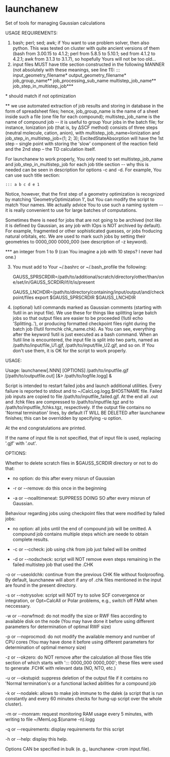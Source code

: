 # launchanew
Set of tools for managing Gaussian calculations

USAGE REQUIREMENTS:
1. bash; perl; sed; awk; if You want to use problem solver, then also python. This was tested on cluster with quite ancient versions of them (bash from 3.00.15 to 4.1.2; perl from 5.8.5 to 5.10.1; sed from 4.1.2 to 4.2.1; awk from 3.1.3 to 3.1.7), so hopefully Yours will not be too old...
2. input files MUST have title section constructed in the following MANNER (not absolutely with these meanings, see line 11):
	::: input_geometry_filename* output_geometry_filename* job_group_name** job_processing_sub_name multistep_job_name** job_step_in_multistep_job***

\* should match if not optimization

** we use automated extraction of job results and storing in database in the form of spreadsheet files; hence, job_group_name is the name of a sheet inside such a file (one file for each compound); multistep_job_name is the name of compound job -- it is useful to group Your jobs in the batch file; for instance, Ionization job (that is, by ΔSCF method) consists of three steps (neutral molecule, cation, anion), with multistep_job_name=Ionization and job_step_in_multistep_job=(1; 2; 3); ExcitedStateAbsorption will have the 1st step – single point with storing the 'slow' component of the reaction field and the 2nd step – the TD calculation itself.

For launchanew to work properly, You only need to set multistep_job_name and job_step_in_multistep_job for each job title section -- why this is needed can be seen in description for options -c and -d. For example, You can use such title section:

	::: a b c d e 1
	
Notice, however, that the first step of a geometry optimization is recognized by matching 'GeometryOptimization 1', but You can modify the script to match Your names. We actually advice You to use such a naming system -- it is really convenient to use for large batches of computations.

Sometimes there is need for jobs that are not going to be archived (not like it is defined by Gaussian, as any job with IOps is NOT archived by default). For example, fragmented or other sophisticated guesses, or jobs froducing natural orbitals, etc. We are used to mark such jobs by setting their geometries to 0000_000 0000_000 (see description of -z keyword).

*** an integer from 1 to 9 (can You imagine a job with 10 steps? I never had one.)

3. You must add to Your ~/.bashrc or ~/.bash_profile the following:

	 GAUSS_SPRSCRDIR=/path/to/additional/scratch/directory/other/than/one/set/in/GAUSS_SCRDIR/if/it/is/present
	 
	 GAUSS_LNCHDIR=/path/to/directory/containing/input/output/and/checkpoint/files
	 export $GAUSS_SPRSCRDIR $GAUSS_LNCHDIR
	 
4. (optional) lutil commands marked as Gaussian comments (starting with !lutil in an input file). We use these for things like splitting large batch jobs so that output files are easier to be proceeded (!lutil echo 'Splitting..'), or producing formatted checkpoint files right during  the batch job (!lutil formchk chk_name.chk). As You can see, everything after the keyword !lutil is just executed as a bash command. When an !lutil line is encountered, the input file is split into two parts, named as /path/to/input/file_U1.gjf, /path/to/input/file_U2.gjf, and so on. If You don't use them, it is OK for the script to work properly.


USAGE: 

Usage: launchanew\[.NNN] \[OPTIONS] /path/to/inputfile.gjf \[/path/to/outputfile.out] \[&> /path/to/logfile.logg] &

Script is intended to restart failed jobs and launch additional utilities. Every failure is reported to stdout and to ~/CalcLog.logg.$HOSTNAME file. Failed job inputs are copied to file /path/to/inputfile_failed.gjf. At the end all .out and .fchk files are compressed to /path/to/inputfile.tgz and to /path/to/inputfile_fchks.tgz, respectively. If the output file contains no 'Normal termination' lines, by default IT WILL BE DELETED after launchanew finishes; this can be overridden by specifying -u option.

At the end congratulations are printed.

If the name of input file is not specified, that of input file is used, replacing '.gjf' with '.out'.


OPTIONS:

Whether to delete scratch files in $GAUSS_SCRDIR directory or not to do that:

   * no option: do this after every misrun of Gaussian
   
   * -r or --remove:	do this once in the beginning
   
   * -a or --noalltimeneat:	SUPPRESS DOING SO after every misrun of Gaussian.
   
Behaviour regarding jobs using checkpoint files that were modified by failed jobs:

  *  no option: all jobs until the end of compound job will be omitted. A compound job contains multiple steps which are neede to obtain complete results.
   
  * -c or  --ccheck:	job using chk from job just failed will be omitted
   
  * -d or --nodscheck:	script will NOT remove even steps remaining in the failed multistep job that used the .CHK   
   
-o or --useoldchk:	continue from the previous CHK file without foolproofing. By default, launchanew will abort if any of .chk files mentioned in the input are found in the present directory.

-s or --notrysolve:	script will NOT try to solve SCF convergence or integration, or Opt=CalcAll or Polar problems, e.g., switch off FMM when neccessary.

-w or --norwfmod:	do not modify the size or RWF files according to available disk on the node (You may have done it before using different parameters for determination of optimal RWF size)

-p or --noprocmod:	do not modify the available memory and number of CPU cores (You may have done it before using different parameters for determination of optimal memory size)

-z or --okzero:	do NOT remove after the calculation all those files title section of which starts with '::: 0000_000 0000_000'; these files were used to generate .FCHK with relevant data (NO, NTO, etc.)

-u or --okstupid:	suppress deletion of the output file if it contains no 'Normal termination's or a functional lacked abilities for a compound job

-k or --nodalek:	allows to make job immune to the dalek (a script that is run constantly and every 60 minutes checks for hung-up script over the whole cluster).

-m or --monram:	request monitoring RAM usage every 5 minutes, with writing to file ~/MemLog.$(uname -n).logg

-q or --requirements:	display requirements for this script

-h or --help:	display this help.


Options CAN be specified in bulk (e. g., launchanew -crom input.file).

